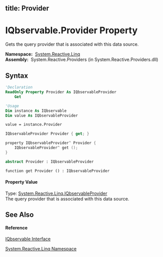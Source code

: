 title: Provider
---
# IQbservable.Provider Property

Gets the query provider that is associated with this data source.

**Namespace:**  [System.Reactive.Linq](System.Reactive.Linq/System.Reactive.Linq)  
**Assembly:**  System.Reactive.Providers (in System.Reactive.Providers.dll)

## Syntax

```vb
'Declaration
ReadOnly Property Provider As IQbservableProvider
    Get
```

```vb
'Usage
Dim instance As IQbservable
Dim value As IQbservableProvider

value = instance.Provider
```

```csharp
IQbservableProvider Provider { get; }
```

```c++
property IQbservableProvider^ Provider {
    IQbservableProvider^ get ();
}
```

```fsharp
abstract Provider : IQbservableProvider
```

```jscript
function get Provider () : IQbservableProvider
```

#### Property Value

Type: [System.Reactive.Linq.IQbservableProvider](IQbservableProvider/IQbservableProvider)  
The query provider that is associated with this data source.

## See Also

#### Reference

[IQbservable Interface](IQbservable/IQbservable)

[System.Reactive.Linq Namespace](System.Reactive.Linq/System.Reactive.Linq)
